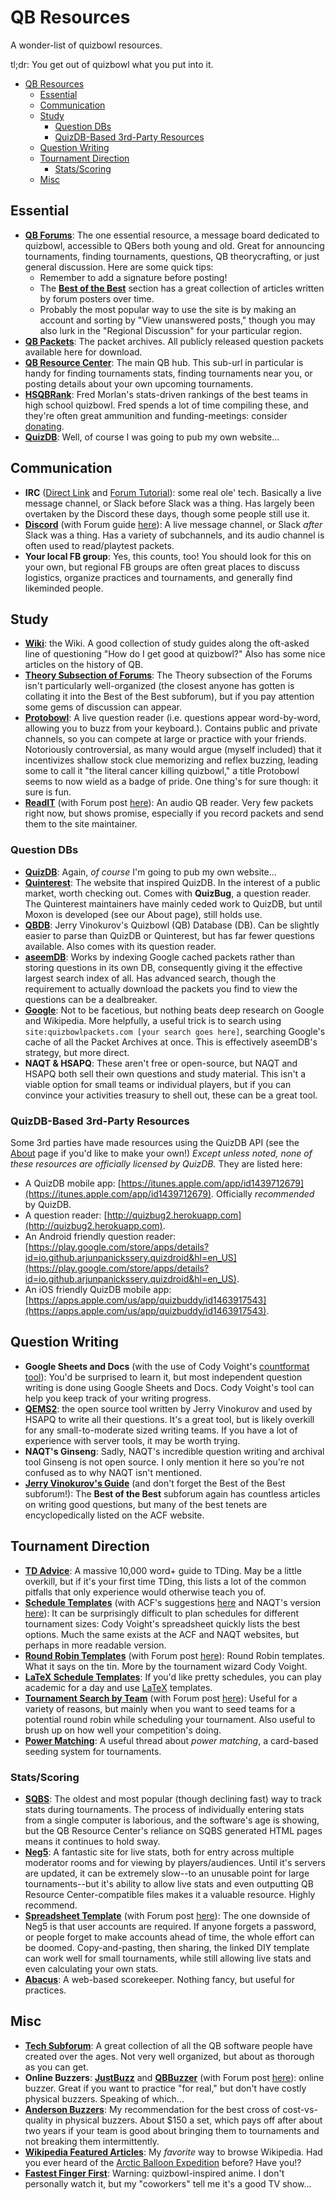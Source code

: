 # QB Resources

A wonder-list of quizbowl resources.

tl;dr: You get out of quizbowl what you put into it.

<!-- TOC depthFrom:1 depthTo:6 withLinks:1 updateOnSave:0 orderedList:0 -->

- [QB Resources](#qb-resources)
	- [Essential](#essential)
	- [Communication](#communication)
	- [Study](#study)
		- [Question DBs](#question-dbs)
		- [QuizDB-Based 3rd-Party Resources](#3rd-party)
	- [Question Writing](#question-writing)
	- [Tournament Direction](#tournament-direction)
		- [Stats/Scoring](#statsscoring)
	- [Misc](#misc)

<!-- /TOC -->

<div id='essential' class='anchor'></div>

## Essential

- **[QB Forums](http://hsquizbowl.org/forums/)**:  The one essential resource, a message board dedicated to quizbowl, accessible to QBers both young and old. Great for announcing tournaments, finding tournaments, questions, QB theorycrafting, or just general discussion. Here are some quick tips:
  - Remember to add a signature before posting!
  - The **[Best of the Best](http://www.hsquizbowl.org/forums/viewforum.php?f=30)** section has a great collection of articles written by forum posters over time.
  - Probably the most popular way to use the site is by making an account and sorting by "View unanswered posts," though you may also lurk in the "Regional Discussion" for your particular region.
- **[QB Packets](http://quizbowlpackets.com)**: The packet archives. All publicly released question packets available here for download.
- **[QB Resource Center](http://hsquizbowl.org/db/)**: The main QB hub. This sub-url in particular is handy for finding tournaments stats, finding tournaments near you, or posting details about your own upcoming tournaments.
- **[HSQBRank](https://hsqbrank.com/)**: Fred Morlan's stats-driven rankings of the best teams in high school quizbowl. Fred spends a lot of time compiling these, and they're often great ammunition and funding-meetings: consider [donating](https://www.patreon.com/user?u=7187781).
- **[QuizDB](http://quizdb.org)**: Well, of course I was going to pub my own website...

<div id='communication' class='anchor'></div>

## Communication

- **IRC** ([Direct Link](https://client00.chat.mibbit.com/?channel=%23quizbowl&server=irc.slashnet.org) and [Forum Tutorial](http://hsquizbowl.org/forums/viewtopic.php?t=6816&f=20)): some real ole' tech. Basically a live message channel, or Slack before Slack was a thing. Has largely been overtaken by the Discord these days, though some people still use it.
- **[Discord](https://discord.gg/at68qSX)** (with Forum guide [here](http://www.hsquizbowl.org/forums/viewtopic.php?f=9&t=19992)): A live message channel, or Slack _after_ Slack was a thing. Has a variety of subchannels, and its audio channel is often used to read/playtest packets.
- **Your local FB group**: Yes, this counts, too! You should look for this on your own, but regional FB groups are often great places to discuss logistics, organize practices and tournaments, and generally find likeminded people.

<div id='study' class='anchor'></div>

## Study

- **[Wiki](https://www.qbwiki.com/wiki/Main_Page)**: the Wiki. A good collection of study guides along the oft-asked line of questioning "How do I get good at quizbowl?" Also has some nice articles on the history of QB.
- **[Theory Subsection of Forums](http://hsquizbowl.org/forums/viewforum.php?f=117)**: The Theory subsection of the Forums isn't particularly well-organized (the closest anyone has gotten is collating it into the Best of the Best subforum), but if you pay attention some gems of discussion can appear.
- **[Protobowl](http://protobowl.com/)**: A live question reader (i.e. questions appear word-by-word, allowing you to buzz from your keyboard.). Contains public and private channels, so you can compete at large or practice with your friends. Notoriously controversial, as many would argue (myself included) that it incentivizes shallow stock clue memorizing and reflex buzzing, leading some to call it "the literal cancer killing quizbowl," a title Protobowl seems to now wield as a badge of pride. One thing's for sure though: it sure is fun.
- **[ReadIT](http://qbreadit.azurewebsites.net/)** (with Forum post [here](http://hsquizbowl.org/forums/viewtopic.php?f=123&t=18308)): An audio QB reader. Very few packets right now, but shows promise, especially if you record packets and send them to the site maintainer.

<div id='question-dbs' class='anchor'></div>

### Question DBs

- **[QuizDB](http://quizdb.org)**: Again, _of course_ I'm going to pub my own website...
- **[Quinterest](http://quinterest.org)**: The website that inspired QuizDB. In the interest of a public market, worth checking out. Comes with **QuizBug**, a question reader. The Quinterest maintainers have mainly ceded work to QuizDB, but until Moxon is developed (see our About page), still holds use.
- **[QBDB](https://qbdb.grapesmoker.net/#browse)**: Jerry Vinokurov's Quizbowl (QB) Database (DB). Can be slightly easier to parse than QuizDB or Quinterest, but has far fewer questions available. Also comes with its question reader.
- **[aseemDB](http://aseemsdb.me/)**: Works by indexing Google cached packets rather than storing questions in its own DB, consequently giving it the effective largest search index of all. Has advanced search, though the requirement to actually download the packets you find to view the questions can be a dealbreaker.
- **[Google](https://google.com)**: Not to be facetious, but nothing beats deep research on Google and Wikipedia. More helpfully, a useful trick is to search using `site:quizbowlpackets.com [your search goes here]`, searching Google's cache of all the Packet Archives at once. This is effectively aseemDB's strategy, but more direct.
- **NAQT & HSAPQ**: These aren't free or open-source, but NAQT and HSAPQ both sell their own questions and study material. This isn't a viable option for small teams or individual players, but if you can convince your activities treasury to shell out, these can be a great tool.

<div id='3rd-party' class='anchor'></div>

### QuizDB-Based 3rd-Party Resources

Some 3rd parties have made resources using the QuizDB API (see the [About](/about) page if you'd like to make your own!) _Except unless noted, none of these resources are officially licensed by QuizDB._ They are listed here:
- A QuizDB mobile app: [https://itunes.apple.com/app/id1439712679](https://itunes.apple.com/app/id1439712679). Officially _recommended_ by QuizDB.
- A question reader: [http://quizbug2.herokuapp.com](http://quizbug2.herokuapp.com).
- An Android friendly question reader: [https://play.google.com/store/apps/details?id=io.github.arjunpanickssery.quizdroid&hl=en_US](https://play.google.com/store/apps/details?id=io.github.arjunpanickssery.quizdroid&hl=en_US).
- An iOS friendly QuizDB mobile app: [https://apps.apple.com/us/app/quizbuddy/id1463917543](https://apps.apple.com/us/app/quizbuddy/id1463917543).

<div id='question-writing' class='anchor'></div>

## Question Writing

- **Google Sheets and Docs** (with the use of Cody Voight's [countformat tool](http://hsquizbowl.org/forums/viewtopic.php?f=123&t=16642)): You'd be surprised to learn it, but most independent question writing is done using Google Sheets and Docs. Cody Voight's tool can help you keep track of your writing progress.
- **[QEMS2](https://github.com/grapesmoker/qems2)**: the open source tool written by Jerry Vinokurov and used by HSAPQ to write all their questions. It's a great tool, but is likely overkill for any small-to-moderate sized writing teams. If you have a lot of experience with server tools, it may be worth trying.
- **NAQT's Ginseng**: Sadly, NAQT's incredible question writing and archival tool Ginseng is not open source. I only mention it here so you're not confused as to why NAQT isn't mentioned.
- **[Jerry Vinokurov's Guide](https://acf-quizbowl.com/documents/question-writing-guidelines/)** (and don't forget the Best of the Best subforum!): The **Best of the Best** subforum again has countless articles on writing good questions, but many of the best tenets are encyclopedically listed on the ACF website.

<div id='tournament-direction' class='anchor'></div>

## Tournament Direction

- **[TD Advice](https://socalquizbowl.org/tournament-hosting-guide/)**: A massive 10,000 word+ guide to TDing. May be a little overkill, but if it's your first time TDing, this lists a lot of the common pitfalls that only experience would otherwise teach you of.
- **[Schedule Templates](https://docs.google.com/spreadsheets/d/1Tx84Hv85smes1gx16pHW6iWr_LirpQ52JOvEKJyAFEY/edit#gid=0
)** (with ACF's suggestions [here](https://acf-quizbowl.com/documents/474-2/) and NAQT's version [here](https://www.naqt.com/sct/approved-formats.jsp)): It can be surprisingly difficult to plan schedules for different tournament sizes: Cody Voight's spreadsheet quickly lists the best options. Much the same exists at the ACF and NAQT websites, but perhaps in more readable version.
- **[Round Robin Templates](https://docs.google.com/spreadsheets/d/1sYlX0fZqEJVZluxEI3m_strFsDCcm6EtWJUyTSD6ymU/edit)** (with Forum post [here](http://hsquizbowl.org/forums/viewtopic.php?f=123&t=16556&p=307146)): Round Robin templates. What it says on the tin. More by the tournament wizard Cody Voight.
- **[LaTeX Schedule Templates](https://github.com/jonahgreenthal/qbschedule)**: If you'd like pretty schedules, you can play academic for a day and use [LaTeX](https://www.latex-project.org/) templates.
- **[Tournament Search by Team](http://hdwhite.org/qb/stats/)** (with Forum post [here](http://hsquizbowl.org/forums/viewtopic.php?f=123&t=14306)): Useful for a variety of reasons, but mainly when you want to seed teams for a potential round robin while scheduling your tournament. Also useful to brush up on how well your competition's doing.
- **[Power Matching](http://hsquizbowl.org/forums/viewtopic.php?f=117&t=21371)**: A useful thread about _power matching_, a card-based seeding system for tournaments.

<div id='statsscoring' class='anchor'></div>

### Stats/Scoring

- **[SQBS](http://ai.stanford.edu/~csewell/sqbs/)**: The oldest and most popular (though declining fast) way to track stats during tournaments. The process of individually entering stats from a single computer is laborious, and the software's age is showing, but the QB Resource Center's reliance on SQBS generated HTML pages means it continues to hold sway.
- **[Neg5](https://neg5.org/)**: A fantastic site for live stats, both for entry across multiple moderator rooms and for viewing by players/audiences. Until it's servers are updated, it can be extremely slow--to an unusable point for large tournaments--but it's ability to allow live stats and even outputting QB Resource Center-compatible files makes it a valuable resource. Highly recommend.
- **[Spreadsheet Template](https://docs.google.com/spreadsheets/d/14ILdWFvbtlOxLJcoRKMSWDkMu4CNtEBa-n1llEDtD1Y/edit#gid=1816381318)** (with Forum post [here](http://hsquizbowl.org/forums/viewtopic.php?f=123&t=16646)): The one downside of Neg5 is that user accounts are required. If anyone forgets a password, or people forget to make accounts ahead of time, the whole effort can be doomed. Copy-and-pasting, then sharing, the linked DIY template can work well for small tournaments, while still allowing live stats and even calculating your own stats.
- **[Abacus](https://abacusquizbowl.com/)**: A web-based scorekeeper. Nothing fancy, but useful for practices.

<div id='misc' class='anchor'></div>

## Misc

- **[Tech Subforum](http://hsquizbowl.org/forums/viewforum.php?f=123)**: A great collection of all the QB software people have created over the ages. Not very well organized, but about as thorough as you can get.
- **Online Buzzers**: **[JustBuzz](www.justbuzz.in)** and **[QBBuzzer](http://qbbuzzer.com/)** (with Forum post [here](http://hsquizbowl.org/forums/viewtopic.php?f=123&t=17772)): online buzzer. Great if you want to practice "for real," but don't have costly physical buzzers. Speaking of which...
- **[Anderson Buzzers](http://www.andersonbuzzersystems.com/)**: My recommendation for the best cross of cost-vs-quality in physical buzzers. About $150 a set, which pays off after about two years if your team is good about bringing them to tournaments and not breaking them intermittently.
- **[Wikipedia Featured Articles](https://en.wikipedia.org/wiki/Wikipedia:Featured_articles)**: My _favorite_ way to browse Wikipedia. Had you ever heard of the [Arctic Balloon Expedition](https://en.wikipedia.org/wiki/S._A._Andr%C3%A9e%27s_Arctic_Balloon_Expedition_of_1897) before? Have you!?
- **[Fastest Finger First](http://www.crunchyroll.com/fastest-finger-first)**: Warning: quizbowl-inspired anime. I don't personally watch it, but my "coworkers" tell me it's a good TV show...
